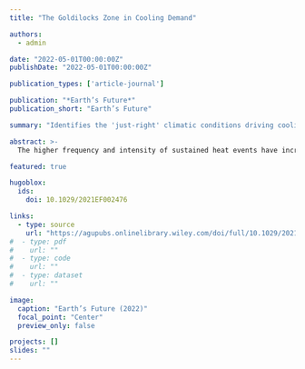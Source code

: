 ```yaml
---
title: "The Goldilocks Zone in Cooling Demand"

authors:
  - admin

date: "2022-05-01T00:00:00Z"
publishDate: "2022-05-01T00:00:00Z"

publication_types: ['article-journal']

publication: "*Earth’s Future*"
publication_short: "Earth’s Future"

summary: "Identifies the 'just-right' climatic conditions driving cooling demand and implications for energy systems."

abstract: >-
  The higher frequency and intensity of sustained heat events have increased the demand for cooling energy across the globe. Current estimates of summertime energy demand are primarily based on Cooling Degree Days (CDD), representing the number of degrees a day's average temperature exceeds a predetermined comfort zone temperature. Through a comprehensive analysis of historical energy demand data across the USA, we show that the commonly used CDD estimates fall significantly short (±25%) of capturing regional thermal comfort levels. Moreover, given the increasingly compelling evidence that air temperature alone is not sufficient for characterizing human thermal comfort, we extend the widely used CDD calculation to heat index, which accounts for both air temperature and humidity. Our results indicate significant misestimation of regional thermal comfort when humidity is ignored. These findings have important implications for the security, sustainability, and resilience of the power grid under climate change.

featured: true

hugoblox:
  ids:
    doi: 10.1029/2021EF002476

links:
  - type: source
    url: "https://agupubs.onlinelibrary.wiley.com/doi/full/10.1029/2021EF002476"
#  - type: pdf
#    url: ""
#  - type: code
#    url: ""
#  - type: dataset
#    url: ""

image:
  caption: "Earth’s Future (2022)"
  focal_point: "Center"
  preview_only: false

projects: []
slides: ""
---
```


